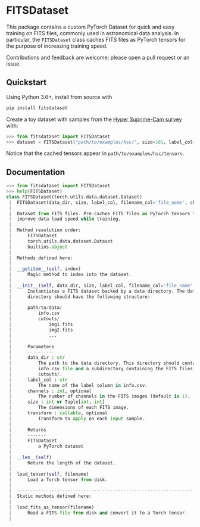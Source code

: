 FITSDataset
===

This package contains a custom PyTorch Dataset for quick and easy training on FITS files, commonly used in astronomical data analysis. In particular, the `FITSDataset` class caches FITS files as PyTorch tensors for the purpose of increasing training speed.

Contributions and feedback are welcome; please open a pull request or an issue.

## Quickstart
Using Python 3.6+, install from source with
```bash
pip install fitsdataset
```

Create a toy dataset with samples from the
[Hyper Suprime-Cam survey](https://www.naoj.org/Projects/HSC/) with:
```python
>>> from fitsdataset import FITSDataset
>>> dataset = FITSDataset("path/to/examples/hsc/", size=101, label_col="target")
```

Notice that the cached tensors appear in `path/to/examples/hsc/tensors`.

## Documentation
```python
>>> from fitsdataset import FITSDataset
>>> help(FITSDataset)
class FITSDataset(torch.utils.data.dataset.Dataset)
 |  FITSDataset(data_dir, size, label_col, filename_col='file_name', channels=1, transform=None)
 |  
 |  Dataset from FITS files. Pre-caches FITS files as PyTorch tensors to
 |  improve data load speed while training.
 |  
 |  Method resolution order:
 |      FITSDataset
 |      torch.utils.data.dataset.Dataset
 |      builtins.object
 |  
 |  Methods defined here:
 |  
 |  __getitem__(self, index)
 |      Magic method to index into the dataset.
 |  
 |  __init__(self, data_dir, size, label_col, filename_col='file_name', channels=1, transform=None)
 |      Instantiates a FITS dataset backed by a data directory. The data
 |      directory should have the following structure:
 |      
 |      path/to/data/
 |          info.csv
 |          cutouts/
 |              img1.fits
 |              img2.fits
 |              ...
 |      
 |      Parameters
 |      ----------
 |      data_dir : str
 |          The path to the data directory. This directory should contain an
 |          info.csv file and a subdirectory containing the FITS files titled
 |          cutouts/.
 |      label_col : str
 |          The name of the label column in info.csv.
 |      channels : int, optional
 |          The number of channels in the FITS images (default is 1).
 |      size : int or Tuple[int, int]
 |          The dimensions of each FITS image.
 |      transform : callable, optional
 |          Transform to apply on each input sample.
 |      
 |      Returns
 |      -------
 |      FITSDataset
 |          a PyTorch dataset
 |  
 |  __len__(self)
 |      Return the length of the dataset.
 |  
 |  load_tensor(self, filename)
 |      Load a Torch tensor from disk.
 |  
 |  ----------------------------------------------------------------------
 |  Static methods defined here:
 |  
 |  load_fits_as_tensor(filename)
 |      Read a FITS file from disk and convert it to a Torch tensor.
 |  

```
